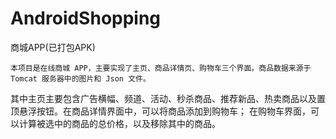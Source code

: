 # AndroidShopping
商城APP(已打包APK)
  
    本项目是在线商城 APP，主要实现了主页、商品详情页、购物车三个界面。商品数据来源于 Tomcat 服务器中的图片和 Json 文件。
其中主页主要包含广告横幅、频道、活动、秒杀商品、推荐新品、热卖商品以及置顶悬浮按钮。在商品详情界面中，可以将商品添加到购物车；
在购物车界面，可以计算被选中的商品的总价格，以及移除其中的商品。
